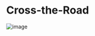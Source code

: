 # Cross-the-Road

![image](https://github.com/sheyste/cross-the-road/assets/86936264/993aad0f-52b4-4e18-8d7f-4307546cca08)

